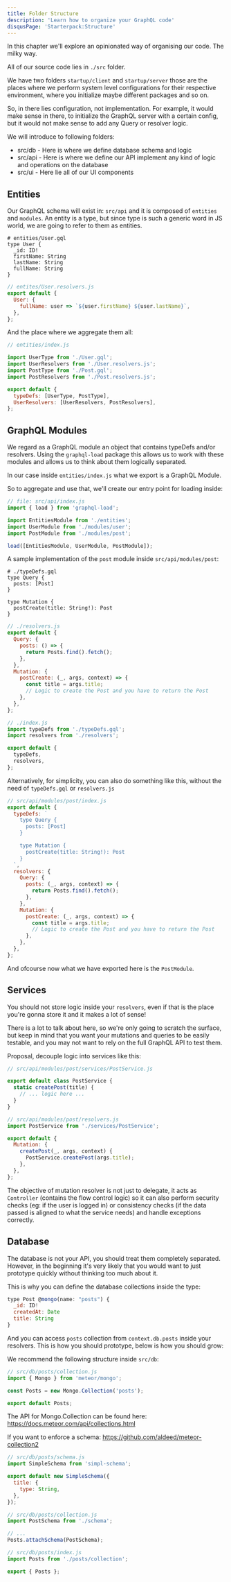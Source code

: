 ```yaml
---
title: Folder Structure
description: 'Learn how to organize your GraphQL code'
disqusPage: 'Starterpack:Structure'
---
```


In this chapter we'll explore an opinionated way of organising our code. The milky way.

All of our source code lies in `./src` folder.

We have two folders `startup/client` and `startup/server` those are the places where we perform system level configurations for their respective environment, where you initialize maybe different packages and so on.

So, in there lies configuration, not implementation. For example, it would make sense in there, to initialize the GraphQL server with a certain config, but it would not make sense to add any Query or resolver logic.

We will introduce to following folders:

- src/db - Here is where we define database schema and logic
- src/api - Here is where we define our API implement any kind of logic and operations on the database
- src/ui - Here lie all of our UI components

## Entities

Our GraphQL schema will exist in: `src/api` and it is composed of `entities` and `modules`. An entity is a type, but since type is such a generic word in JS world, we are going to refer to them as entities.

```gql
# entities/User.gql
type User {
  _id: ID!
  firstName: String
  lastName: String
  fullName: String
}
```

```js
// entites/User.resolvers.js
export default {
  User: {
    fullName: user => `${user.firstName} ${user.lastName}`,
  },
};
```

And the place where we aggregate them all:

```js
// entities/index.js

import UserType from './User.gql';
import UserResolvers from './User.resolvers.js';
import PostType from './Post.gql';
import PostResolvers from './Post.resolvers.js';

export default {
  typeDefs: [UserType, PostType],
  UserResolvers: [UserResolvers, PostResolvers],
};
```

## GraphQL Modules

We regard as a GraphQL module an object that contains typeDefs and/or resolvers. Using the `graphql-load` package this allows us to work with these modules and allows us to think about them logically separated.

In our case inside `entities/index.js` what we export is a GraphQL Module.

So to aggregate and use that, we'll create our entry point for loading inside:

```js
// file: src/api/index.js
import { load } from 'graphql-load';

import EntitiesModule from './entities';
import UserModule from './modules/user';
import PostModule from './modules/post';

load([EntitiesModule, UserModule, PostModule]);
```

A sample implementation of the `post` module inside `src/api/modules/post`:

```
# ./typeDefs.gql
type Query {
  posts: [Post]
}

type Mutation {
  postCreate(title: String!): Post
}
```

```js
// ./resolvers.js
export default {
  Query: {
    posts: () => {
      return Posts.find().fetch();
    },
  },
  Mutation: {
    postCreate: (_, args, context) => {
      const title = args.title;
      // Logic to create the Post and you have to return the Post
    },
  },
};
```

```js
// ./index.js
import typeDefs from './typeDefs.gql';
import resolvers from './resolvers';

export default {
  typeDefs,
  resolvers,
};
```

Alternatively, for simplicity, you can also do something like this, without the need of `typeDefs.gql` or `resolvers.js`

```js
// src/api/modules/post/index.js
export default {
  typeDefs: `
    type Query {
      posts: [Post]
    }

    type Mutation {
      postCreate(title: String!): Post
    }
  `,
  resolvers: {
    Query: {
      posts: (_, args, context) => {
        return Posts.find().fetch();
      },
    },
    Mutation: {
      postCreate: (_, args, context) => {
        const title = args.title;
        // Logic to create the Post and you have to return the Post
      },
    },
  },
};
```

And ofcourse now what we have exported here is the `PostModule`.

## Services

You should not store logic inside your `resolvers`, even if that is the place you're gonna store it and it makes a lot of sense!

There is a lot to talk about here, so we're only going to scratch the surface, but keep in mind that you want your mutations and queries to be easily testable, and you may not want to rely on the full GraphQL API to test them.

Proposal, decouple logic into services like this:

```js
// src/api/modules/post/services/PostService.js

export default class PostService {
  static createPost(title) {
    // ... logic here ...
  }
}
```

```js
// src/api/modules/post/resolvers.js
import PostService from './services/PostService';

export default {
  Mutation: {
    createPost(_, args, context) {
      PostService.createPost(args.title);
    },
  },
};
```

The objective of mutation resolver is not just to delegate, it acts as `Controller` (contains the flow control logic) so it can also perform security checks (eg: if the user is logged in) or consistency checks (if the data passed is aligned to what the service needs) and handle exceptions correctly.

## Database

The database is not your API, you should treat them completely separated. However, in the beginning it's very likely that you would want to just prototype quickly without thinking too much about it.

This is why you can define the database collections inside the type:

```js
type Post @mongo(name: "posts") {
  _id: ID!
  createdAt: Date
  title: String
}
```

And you can access `posts` collection from `context.db.posts` inside your resolvers. This is how you should prototype, below is how you should grow:

We recommend the following structure inside `src/db`:

```js
// src/db/posts/collection.js
import { Mongo } from 'meteor/mongo';

const Posts = new Mongo.Collection('posts');

export default Posts;
```

The API for Mongo.Collection can be found here:
https://docs.meteor.com/api/collections.html

If you want to enforce a schema:
https://github.com/aldeed/meteor-collection2

```js
// src/db/posts/schema.js
import SimpleSchema from 'simpl-schema';

export default new SimpleSchema({
  title: {
    type: String,
  },
});
```

```js
// src/db/posts/collection.js
import PostSchema from './schema';

// ...
Posts.attachSchema(PostSchema);
```

```js
// src/db/posts/index.js
import Posts from './posts/collection';

export { Posts };
```
